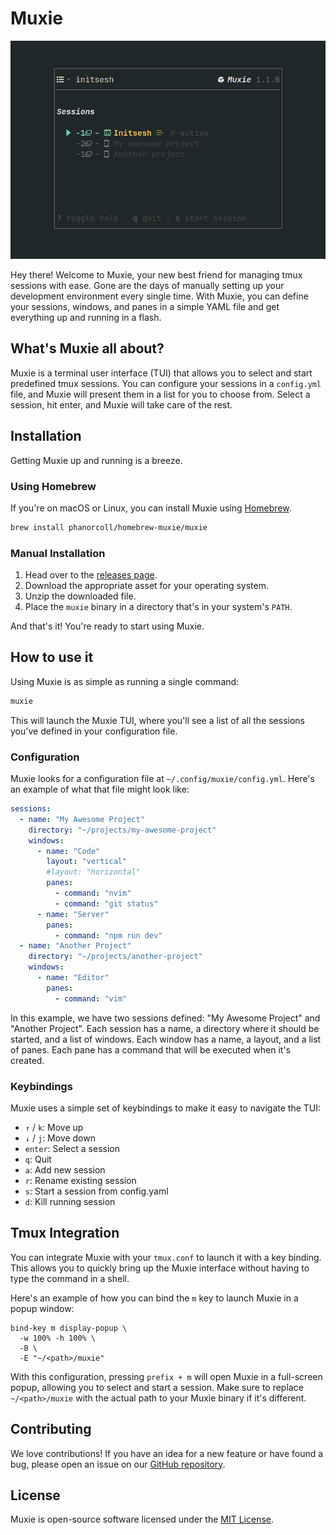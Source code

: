 # Muxie

![Muxie Screenshot](muxie-screenshot.png)

Hey there! Welcome to Muxie, your new best friend for managing tmux sessions with ease. Gone are the days of manually setting up your development environment every single time. With Muxie, you can define your sessions, windows, and panes in a simple YAML file and get everything up and running in a flash.

## What's Muxie all about?

Muxie is a terminal user interface (TUI) that allows you to select and start predefined tmux sessions. You can configure your sessions in a `config.yml` file, and Muxie will present them in a list for you to choose from. Select a session, hit enter, and Muxie will take care of the rest.

## Installation

Getting Muxie up and running is a breeze.

### Using Homebrew

If you're on macOS or Linux, you can install Muxie using [Homebrew](https://brew.sh/).

```bash
brew install phanorcoll/homebrew-muxie/muxie
```

### Manual Installation

1.  Head over to the [releases page](https://github.com/phanorcoll/muxie/releases).
2.  Download the appropriate asset for your operating system.
3.  Unzip the downloaded file.
4.  Place the `muxie` binary in a directory that's in your system's `PATH`.

And that's it! You're ready to start using Muxie.

## How to use it

Using Muxie is as simple as running a single command:

```bash
muxie
```

This will launch the Muxie TUI, where you'll see a list of all the sessions you've defined in your configuration file.

### Configuration

Muxie looks for a configuration file at `~/.config/muxie/config.yml`. Here's an example of what that file might look like:

```yaml
sessions:
  - name: "My Awesome Project"
    directory: "~/projects/my-awesome-project"
    windows:
      - name: "Code"
        layout: "vertical"
        #layout: "horizontal"
        panes:
          - command: "nvim"
          - command: "git status"
      - name: "Server"
        panes:
          - command: "npm run dev"
  - name: "Another Project"
    directory: "~/projects/another-project"
    windows:
      - name: "Editor"
        panes:
          - command: "vim"
```

In this example, we have two sessions defined: "My Awesome Project" and "Another Project". Each session has a name, a directory where it should be started, and a list of windows. Each window has a name, a layout, and a list of panes. Each pane has a command that will be executed when it's created.

### Keybindings

Muxie uses a simple set of keybindings to make it easy to navigate the TUI:

*   `↑` / `k`: Move up
*   `↓` / `j`: Move down
*   `enter`: Select a session
*   `q`: Quit
*   `a`: Add new session
*   `r`: Rename existing session
*   `s`: Start a session from config.yaml
*   `d`: Kill running session

## Tmux Integration

You can integrate Muxie with your `tmux.conf` to launch it with a key binding. This allows you to quickly bring up the Muxie interface without having to type the command in a shell.

Here's an example of how you can bind the `m` key to launch Muxie in a popup window:

```tmux
bind-key m display-popup \
  -w 100% -h 100% \
  -B \
  -E "~/<path>/muxie"
```

With this configuration, pressing `prefix + m` will open Muxie in a full-screen popup, allowing you to select and start a session. Make sure to replace `~/<path>/muxie` with the actual path to your Muxie binary if it's different.

## Contributing

We love contributions! If you have an idea for a new feature or have found a bug, please open an issue on our [GitHub repository](https://github.com/phanorcoll/muxie/issues).

## License

Muxie is open-source software licensed under the [MIT License](https://opensource.org/licenses/MIT).
